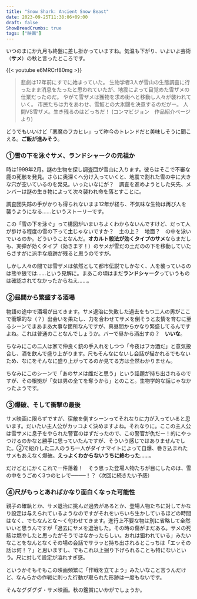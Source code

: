 ```yaml
---
title: "Snow Shark: Ancient Snow Beast"
date: 2023-09-25T11:38:06+09:00
draft: false
ShowBreadCrumbs: true
tags: ["映画"]
---
```


いつのまにか九月も終盤に差し掛かっていますね。気温も下がり、いよいよ芸術（**サメ**）の秋と言ったところです。

{{< youtube e6MRCrf80mg >}}

>悲劇は12年前にすでに始まっていた。
>生物学者3人が雪山の生態調査に行ったまま消息をたったと思われていたが、地震によって目覚めた雪ザメの仕業だったのだ。
>やがて雪ザメは獲物を求め街へと移動し人々が襲われていく。
>市民たちは力をあわせ、雪鮫との大氷闘を決意するのだがー。
>人間VS雪ザメ。生き残るのはどっちだ！
>(コンマビジョン　作品紹介ページより)

どうでもいいけど「悪魔のフカヒレ」って昨今のトレンドだと美味しそうに聞こえる。**ご飯が進みそう**。

### ①雪の下を泳ぐサメ、ランドシャークの元祖か

時は1999年2月。謎の生物を探し調査団が雪山に入ります。彼らはそこで不審な鹿の死骸を発見。さらに奥深くへ分け入っていくと、地震で割れた雪の中に大きな穴が空いているのを発見。いったいなにが？　調査を進めようとした矢先、メンバーは謎の生き物によって次々襲われ命を落とすことに。

調査団失踪の手がかりも得られないまま12年が経ち、不気味な生物は再び人を襲うようになる……というストーリーです。

この「雪の下を泳ぐ」って構図がいまいちよくわからないんですけど、だって人が歩ける程度の雪の下って**土**じゃないですか？　土の上？　地面？　の中を泳いでいるのか。どういうことなんだ。**オカルト殺法が効くタイプのサメ**ならまだしも、実弾が効くタイプ（効きます！）のサメが雪だの土だのの下を移動していたらさすがに派手な痕跡が残ると思うのですが。

しかし人々の間では雪ザメは依然として都市伝説でしかなく、人を襲っているのは熊や狼では……という見解に。まあこの頃はまだ**ランドシャーク**っていうものは確認されてなかったからねえ……。

### ②昼間から繁盛する酒場

物語の途中で酒場が出てきます。サメ退治に失敗した過去をもつ二人の男がここで衝撃的な（？）出会いを果たし、力を合わせてサメを倒そうと友情を育むに至るシーンでまあまあ大事な箇所なんですが、真昼間からかなり繁盛してるんですよね。これは普通のことなんでしょうか。バーで昼から酒出すの？　**いいな**。

ちなみにこの二人は家で仲良く銃の手入れをしつつ「今夜はフカ酒だ」と意気投合し、酒を飲んで盛り上がります。尺もそんなにないし会話が描かれるでもないため、なにをそんなに盛り上がってるのか見てる方は全然わかりません。

ちなみにこのシーンで「あのサメは雌だと思う」という話題が持ち出されるのですが、その根拠が「女は男の全てを奪うから」とのこと。生物学的な話じゃなかったようです。


### ③爆破、そして衝撃の最後

サメ映画に限らずですが、宿敵を倒すシーンってそれなりに力が入っていると思います。だいたい主人公がカッコよく決めますよね。それなりに。ここの主人公は雪サメに息子をやられた警官のはずだったので、この警官が仇だー！的にやっつけるのかなと勝手に思っていたんですが、そういう感じではありませんでした。②で紹介した二人のうち一人がダイナマイトによって自爆、巻き込まれたサメもあえなく爆破。**えっよくわからないうちに終わった**……。

だけどとにかくこれで一件落着！　そう思った登場人物たちが目にしたのは、雪の中をうごめく3つのヒレで────！？（次回に続きたい予感）

### ④尺がもっとあればかなり面白くなった可能性

親子の確執とか、サメ退治に挑んだ過去があるとか、登場人物たちに対してかなり設定は与えられているようなのですがそれをいちいち生かしているほどの時間はなく、でもなんとな〜く匂わせてきます。進行上不要な物は別に省略して全然いいと思うんですが「過去にサメを退治した。その時の傷がまだある。サメの死骸は燃やしたと思ったがそうではなかったらしい。おれは狙われている」みたいなことをなんとなくその場の会話でサラッと持ち出されるとこっちは「エッその話は何！？」と思いますし、でもこれ以上掘り下げられることも特にないという。尺に対して設定が溢れすぎ感。

というかそもそもこの映画頻繁に「作戦を立てよう」みたいなこと言うんだけど、なんらかの作戦に則った行動が取られた形跡は一度もないです。

そんなグダグダ・サメ映画。秋の鑑賞にいかがでしょうか。
